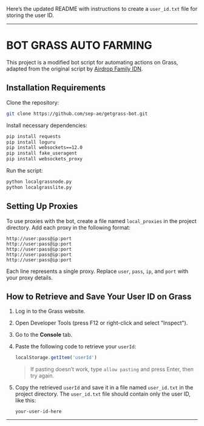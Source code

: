 Here’s the updated README with instructions to create a `user_id.txt` file for storing the user ID.

---

# BOT GRASS AUTO FARMING

This project is a modified bot script for automating actions on Grass, adapted from the original script by [Airdrop Family IDN](https://github.com/AirdropFamilyIDN-V2-0/grass).

## Installation Requirements

Clone the repository:
```bash
git clone https://github.com/sep-ae/getgrass-bot.git
```

Install necessary dependencies:
```bash
pip install requests
pip install loguru
pip install websockets==12.0
pip install fake_useragent
pip install websockets_proxy
```

Run the script:
```bash
python localgrassnode.py
python localgrasslite.py
```

## Setting Up Proxies

To use proxies with the bot, create a file named `local_proxies` in the project directory. Add each proxy in the following format:
```
http://user:pass@ip:port
http://user:pass@ip:port
http://user:pass@ip:port
http://user:pass@ip:port
http://user:pass@ip:port
```
Each line represents a single proxy. Replace `user`, `pass`, `ip`, and `port` with your proxy details.

## How to Retrieve and Save Your User ID on Grass

1. Log in to the Grass website.
2. Open Developer Tools (press F12 or right-click and select "Inspect").
3. Go to the **Console** tab.
4. Paste the following code to retrieve your `userId`:
   ```javascript
   localStorage.getItem('userId')
   ```
   > If pasting doesn’t work, type `allow pasting` and press Enter, then try again.

5. Copy the retrieved `userId` and save it in a file named `user_id.txt` in the project directory. The `user_id.txt` file should contain only the user ID, like this:
   ```
   your-user-id-here
   ```

---

